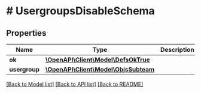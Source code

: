 # # UsergroupsDisableSchema

## Properties

Name | Type | Description | Notes
------------ | ------------- | ------------- | -------------
**ok** | [**\OpenAPI\Client\Model\DefsOkTrue**](DefsOkTrue.md) |  |
**usergroup** | [**\OpenAPI\Client\Model\ObjsSubteam**](ObjsSubteam.md) |  |

[[Back to Model list]](../../README.md#models) [[Back to API list]](../../README.md#endpoints) [[Back to README]](../../README.md)
